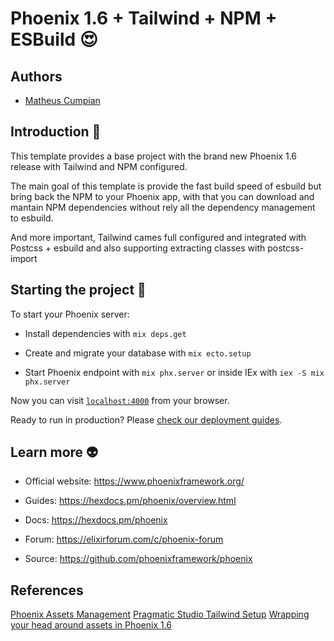 
# Phoenix 1.6 + Tailwind + NPM + ESBuild 😍

  
##  Authors

- [Matheus Cumpian](https://github.com/heavybr)


## Introduction 🤔

  

This template provides a base project with the brand new Phoenix 1.6 release with Tailwind and NPM configured.

  

The main goal of this template is provide the fast build speed of esbuild but bring back the NPM to your Phoenix app, with that you can download and mantain NPM dependencies without rely all the dependency management to esbuild.

  

And more important, Tailwind cames full configured and integrated with Postcss + esbuild and also supporting extracting classes with postcss-import

  

## Starting the project 🥳

  
  

To start your Phoenix server:

  

* Install dependencies with `mix deps.get`

* Create and migrate your database with `mix ecto.setup`

* Start Phoenix endpoint with `mix phx.server` or inside IEx with `iex -S mix phx.server`

  

Now you can visit [`localhost:4000`](http://localhost:4000) from your browser.

  

Ready to run in production? Please [check our deployment guides](https://hexdocs.pm/phoenix/deployment.html).

  

## Learn more 👽

  

* Official website: https://www.phoenixframework.org/

* Guides: https://hexdocs.pm/phoenix/overview.html

* Docs: https://hexdocs.pm/phoenix

* Forum: https://elixirforum.com/c/phoenix-forum

* Source: https://github.com/phoenixframework/phoenix

  
  

## References

[Phoenix Assets Management](https://hexdocs.pm/phoenix/asset_management.html#css)
[Pragmatic Studio Tailwind Setup](https://pragmaticstudio.com/tutorials/adding-tailwind-css-to-phoenix)
[Wrapping your head around assets in Phoenix 1.6](https://cloudless.studio/wrapping-your-head-around-assets-in-phoenix-1-6)

